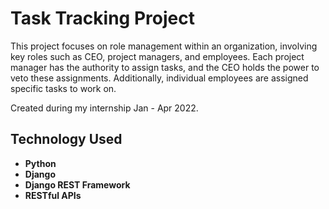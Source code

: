 # Task Tracking Project

This project focuses on role management within an organization, involving key roles such as CEO, project managers, and employees. Each project manager has the authority to assign tasks, and the CEO holds the power to veto these assignments. Additionally, individual employees are assigned specific tasks to work on.

Created during my internship Jan - Apr 2022.

## Technology Used

- **Python**
- **Django**
- **Django REST Framework**
- **RESTful APIs**

